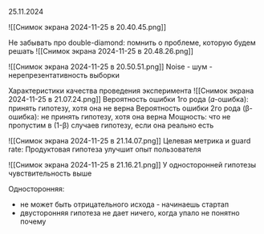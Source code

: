 25.11.2024

![[Снимок экрана 2024-11-25 в 20.40.45.png]]

Не забывать про double-diamond: помнить о проблеме, которую будем решать
![[Снимок экрана 2024-11-25 в 20.48.26.png]]

![[Снимок экрана 2024-11-25 в 20.50.51.png]]
Noise - шум - нерепрезентативность выборки

Характеристики качества проведения эксперимента
![[Снимок экрана 2024-11-25 в 21.07.24.png]]
Вероятность ошибки 1го рода (𝛼-ошибка): принять гипотезу, хотя она не верна
Вероятность ошибки 2го рода (β-ошибка): не принять гипотезу, хотя она верна
Мощность: что не пропустим в (1-β) случаев гипотезу, если она реально есть

![[Снимок экрана 2024-11-25 в 21.14.07.png]]
Целевая метрика и guard rate:
Продуктовая гипотеза улучшит опыт пользователя

![[Снимок экрана 2024-11-25 в 21.16.21.png]]
У односторонней гипотезы чувствительность выше

Односторонняя:
- не может быть отрицательного исхода - начинаешь стартап
- двусторонняя гипотеза не дает ничего, когда упало не понятно почему